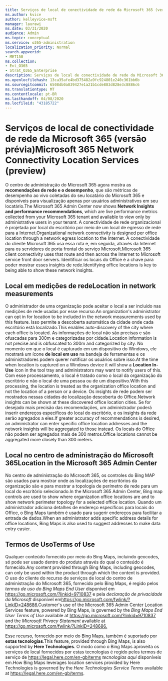```yaml
---
title: Serviços de local de conectividade de rede da Microsoft 365 (versão prévia)
ms.author: kvice
author: kelleyvice-msft
manager: laurawi
ms.date: 03/31/2020
audience: Admin
ms.topic: conceptual
ms.service: o365-administration
localization_priority: Normal
search.appverid:
- MET150
ms.collection:
- Ent_O365
- Strat_O365_Enterprise
description: Serviços de local de conectividade de rede da Microsoft 365 (versão prévia)
ms.openlocfilehash: 13ca35afe4bd375482a9fc924801e240c361bb6b
ms.sourcegitcommit: 6508db0a839427e1a21b1cde883d828e3c8886c6
ms.translationtype: MT
ms.contentlocale: pt-BR
ms.lasthandoff: 04/08/2020
ms.locfileid: "43185722"
---
```

# <a name="microsoft-365-network-connectivity-location-services-preview"></a><span data-ttu-id="88697-103">Serviços de local de conectividade de rede da Microsoft 365 (versão prévia)</span><span class="sxs-lookup"><span data-stu-id="88697-103">Microsoft 365 Network Connectivity Location Services (preview)</span></span>

<span data-ttu-id="88697-104">O centro de administração do Microsoft 365 agora mostra as **recomendações de rede e o desempenho**, que são métricas de desempenho ao vivo coletadas do seu locatário do Microsoft 365 e disponíveis para visualização apenas por usuários administrativos em seu locatário.</span><span class="sxs-lookup"><span data-stu-id="88697-104">The Microsoft 365 Admin Center now shows **Network Insights and performance recommendations**, which are live performance metrics collected from your Microsoft 365 tenant and available to view only by administrative users in your tenant.</span></span> <span data-ttu-id="88697-105">A conectividade de rede organizacional é projetada por local do escritório por meio de um local de egresso de rede para a Internet.</span><span class="sxs-lookup"><span data-stu-id="88697-105">Organizational network connectivity is designed per office location through a network egress location to the Internet.</span></span> <span data-ttu-id="88697-106">A conectividade do cliente Microsoft 365 usa essa rota e, em seguida, através da Internet para os servidores de porta frontal do serviço Microsoft.</span><span class="sxs-lookup"><span data-stu-id="88697-106">Microsoft 365 client connectivity uses that route and then across the Internet to Microsoft service front door servers.</span></span> <span data-ttu-id="88697-107">Identificar os locais do Office é a chave para poder mostrar esses insights de rede.</span><span class="sxs-lookup"><span data-stu-id="88697-107">Identifying office locations is key to being able to show these network insights.</span></span>

## <a name="location-in-network-measurements"></a><span data-ttu-id="88697-108">Local em medições de rede</span><span class="sxs-lookup"><span data-stu-id="88697-108">Location in network measurements</span></span>

<span data-ttu-id="88697-109">O administrador de uma organização pode aceitar o local a ser incluído nas medições de rede usadas por esse recurso.</span><span class="sxs-lookup"><span data-stu-id="88697-109">An organization's administrator can opt in for location to be included in the network measurements used by this feature.</span></span> <span data-ttu-id="88697-110">Isso permite a descoberta automática da cidade onde cada escritório está localizado.</span><span class="sxs-lookup"><span data-stu-id="88697-110">This enables auto-discovery of the city where each office is located.</span></span> <span data-ttu-id="88697-111">As informações de local não são precisas e são ofuscadas para 300m e categorizadas por cidade.</span><span class="sxs-lookup"><span data-stu-id="88697-111">Location information is not precise and is obfuscated to 300m and categorized by city.</span></span> <span data-ttu-id="88697-112">No momento em que o local é capturado em um dispositivo do Windows, ele mostrará um ícone **de local em uso** na bandeja de ferramentas e os administradores podem querer notificar os usuários sobre isso.</span><span class="sxs-lookup"><span data-stu-id="88697-112">At the time when location is captured on a Windows device it will show a **Location In-Use** icon in the tool tray and administrators may want to notify users of this.</span></span> <span data-ttu-id="88697-113">Com esse processamento, o local é tratado como o local da organização do escritório e não o local de uma pessoa ou de um dispositivo.</span><span class="sxs-lookup"><span data-stu-id="88697-113">With this processing, the location is treated as the organization office location and not the location of a person or a device.</span></span> <span data-ttu-id="88697-114">Os insights de rede podem ser mostrados nessas cidades de localização descoberta do Office.</span><span class="sxs-lookup"><span data-stu-id="88697-114">Network insights can be shown at these discovered office location cities.</span></span> <span data-ttu-id="88697-115">Se for desejado mais precisão das recomendações, um administrador poderá inserir endereços específicos do local do escritório, e os insights da rede serão agregados a eles.</span><span class="sxs-lookup"><span data-stu-id="88697-115">If greater accuracy of recommendations is desired, an administrator can enter specific office location addresses and the network insights will be aggregated to those instead.</span></span> <span data-ttu-id="88697-116">Os locais do Office não podem ser agregados mais de 300 metros.</span><span class="sxs-lookup"><span data-stu-id="88697-116">Office locations cannot be aggregated more closely than 300 meters.</span></span>

## <a name="location-in-the-microsoft-365-admin-center"></a><span data-ttu-id="88697-117">Local no centro de administração do Microsoft 365</span><span class="sxs-lookup"><span data-stu-id="88697-117">Location in the Microsoft 365 Admin Center</span></span>

<span data-ttu-id="88697-118">No centro de administração do Microsoft 365, os controles do Bing MAP são usados para mostrar onde as localizações de escritórios da organização são e para mostrar a topologia de perímetro de rede para um local do escritório selecionado.</span><span class="sxs-lookup"><span data-stu-id="88697-118">In the Microsoft 365 Admin Center, Bing map controls are used to show where organization office locations are and to show network perimeter topology for a selected office location.</span></span> <span data-ttu-id="88697-119">Quando um administrador adiciona detalhes de endereço específicos para locais do Office, o Bing Maps também é usado para sugerir endereços para facilitar a entrada de dados.</span><span class="sxs-lookup"><span data-stu-id="88697-119">When an administrator adds specific address details for office locations, Bing Maps is also used to suggest addresses to make data entry easier.</span></span>

## <a name="terms-of-use"></a><span data-ttu-id="88697-120">Termos de Uso</span><span class="sxs-lookup"><span data-stu-id="88697-120">Terms of Use</span></span>

<span data-ttu-id="88697-121">Qualquer conteúdo fornecido por meio do Bing Maps, incluindo geocodes, só pode ser usado dentro do produto através do qual o conteúdo é fornecido.</span><span class="sxs-lookup"><span data-stu-id="88697-121">Any content provided through Bing Maps, including geocodes, can only be used within the product through which the content is provided.</span></span> <span data-ttu-id="88697-122">O uso do cliente do recurso de serviços de local do centro de administração do Microsoft 365, fornecido pelo Bing Maps, é regido pelos _termos de uso do Bing Maps End User_ disponível em <https://go.microsoft.com/?linkid=9710837> e pela _declaração de privacidade da Microsoft_ disponível em<https://go.microsoft.com/fwlink/?LinkID=248686.></span><span class="sxs-lookup"><span data-stu-id="88697-122">Customer's use of the Microsoft 365 Admin Center Location Services feature, powered by Bing Maps, is governed by the _Bing Maps End User Terms of Use_ available at <https://go.microsoft.com/?linkid=9710837> and the _Microsoft Privacy Statement_ available at <https://go.microsoft.com/fwlink/?LinkID=248686.></span></span>

<span data-ttu-id="88697-123">Esse recurso, fornecido por meio do Bing Maps, também é suportado por **estas tecnologias**.</span><span class="sxs-lookup"><span data-stu-id="88697-123">This feature, provided through Bing Maps, is also supported by **Here Technologies**.</span></span> <span data-ttu-id="88697-124">O modo como o Bing Maps aproveita os serviços de local fornecidos por estas tecnologias é regido pelos termos de serviço de <https://legal.here.com/en-gb/terms> _tecnologias aqui_ disponíveis em.</span><span class="sxs-lookup"><span data-stu-id="88697-124">How Bing Maps leverages location services provided by Here Technologies is governed by the _Here Technologies Service Terms_ available at <https://legal.here.com/en-gb/terms>.</span></span>
